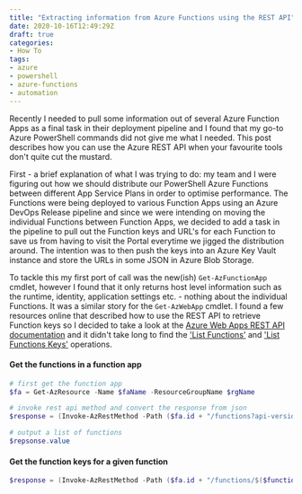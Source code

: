 ```yaml
---
title: "Extracting information from Azure Functions using the REST API"
date: 2020-10-16T12:49:29Z
draft: true
categories:
- How To
tags:
- azure
- powershell
- azure-functions
- automation
---
```

Recently I needed to pull some information out of several Azure Function Apps as a final task in their deployment pipeline and I found that my go-to Azure PowerShell commands did not give me what I needed.  This post describes how you can use the Azure REST API when your favourite tools don't quite cut the mustard.

First - a brief explanation of what I was trying to do: my team and I were figuring out how we should distribute our PowerShell Azure Functions between different App Service Plans in order to optimise performance.  The Functions were being deployed to various Function Apps using an Azure DevOps Release pipeline and since we were intending on moving the individual Functions between Function Apps, we decided to add a task in the pipeline to pull out the Function keys and URL's for each Function to save us from having to visit the Portal everytime we jigged the distribution around.  The intention was to then push the keys into an Azure Key Vault instance and store the URLs in some JSON in Azure Blob Storage.

To tackle this my first port of call was the new(ish) `Get-AzFunctionApp` cmdlet, however I found that it only returns host level information such as the runtime, identity, application settings etc. - nothing about the individual Functions.  It was a similar story for the `Get-AzWebApp` cmdlet.  I found a few resources online that described how to use the REST API to retrieve Function keys so I decided to take a look at the [Azure Web Apps REST API documentation](https://docs.microsoft.com/en-us/rest/api/appservice/webapps) and it didn't take long to find the ['List Functions'](https://docs.microsoft.com/en-us/rest/api/appservice/webapps/listfunctions) and ['List Functions Keys'](https://docs.microsoft.com/en-us/rest/api/appservice/webapps/listfunctionkeys) operations.



#### Get the functions in a function app

```PowerShell
# first get the function app
$fa = Get-AzResource -Name $faName -ResourceGroupName $rgName

# invoke rest api method and convert the response from json
$response = (Invoke-AzRestMethod -Path ($fa.id + "/functions?api-version=2019-08-01") -Method GET).Content | ConvertFrom-Json -Depth 100

# output a list of functions
$repsonse.value
```

#### Get the function keys for a given function

```PowerShell
$response = (Invoke-AzRestMethod -Path ($fa.id + "/functions/$($functionName)/listkeys?api-version=2019-08-01") -Method POST).Content | ConvertFrom-Json
```
